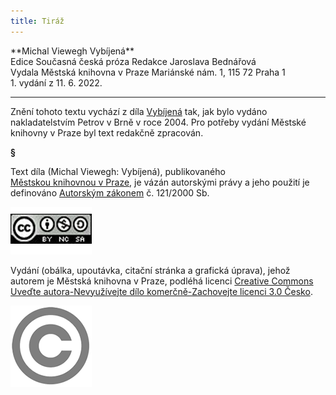 ```yaml
---
title: Tiráž
---
```


<section>  
**Michal Viewegh    
Vybíjená**  
</section>  
<section>  
Edice Současná česká próza  
Redakce Jaroslava Bednářová  
</section>  
<section>  
Vydala Městská knihovna v Praze  
Mariánské nám. 1, 115 72 Praha 1  
</section>  
<section>  
</section>  
<section>  
</section>  
1. vydání z 11. 6. 2022.

***

<section>

Znění tohoto textu vychází z díla [Vybíjená](https://search.mlp.cz/cz/titul/vybijena/2387283/) tak, jak bylo vydáno nakladatelstvím Petrov v Brně v roce 2004. Pro potřeby vydání Městské knihovny v Praze byl text redakčně zpracován.

**§**

Text díla (Michal Viewegh: Vybíjená), publikovaného [Městskou knihovnou v Praze](https://www.mlp.cz/cz/), je vázán autorskými právy a jeho použití je definováno [Autorským zákonem](https://www.mkcr.cz/predpisy-zakonu-709.html) č. 121/2000 Sb.

[![image001.jpg](./resources/image001_fmt.png)](https://creativecommons.org/licenses/by-nc-sa/3.0/cz/)

Vydání (obálka, upoutávka, citační stránka a grafická úprava), jehož autorem je Městská knihovna v Praze, podléhá licenci [Creative Commons Uveďte autora-Nevyužívejte dílo komerčně-Zachovejte licenci 3.0 Česko](https://creativecommons.org/licenses/by-nc-sa/3.0/cz/).


</section>

<section>

![image002.jpg](./resources/image002_fmt.png)

</section>